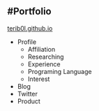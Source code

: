 #Portfolio
---
[terib0l.github.io](https://github.com/terib0l/terib0l.github.io)

- Profile
	* Affiliation
	* Researching
	* Experience
	* Programing Language
	* Interest
- Blog
- Twitter
- Product
